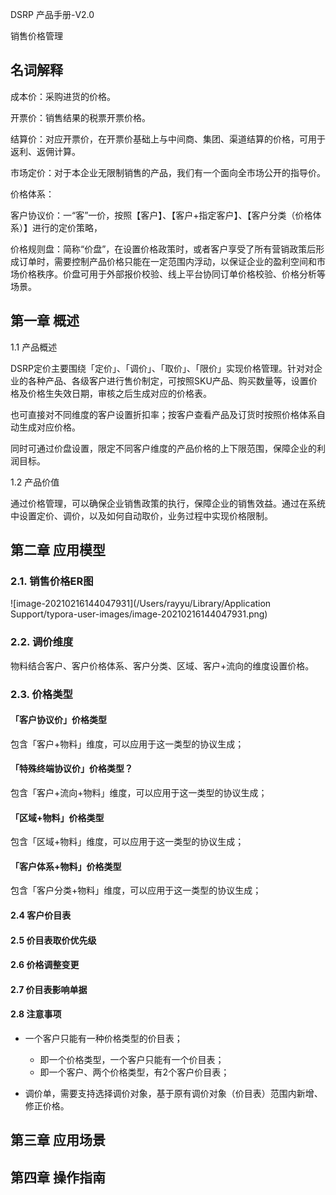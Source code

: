 

DSRP 产品手册-V2.0

销售价格管理

 

## 名词解释

成本价：采购进货的价格。

开票价：销售结果的税票开票价格。

结算价：对应开票价，在开票价基础上与中间商、集团、渠道结算的价格，可用于返利、返佣计算。

市场定价：对于本企业无限制销售的产品，我们有一个面向全市场公开的指导价。

价格体系：

客户协议价：一“客”一价，按照【客户】、【客户+指定客户】、【客户分类（价格体系）】进行的定价策略，

价格规则盘：简称“价盘”，在设置价格政策时，或者客户享受了所有营销政策后形成订单时，需要控制产品价格只能在一定范围内浮动，以保证企业的盈利空间和市场价格秩序。价盘可用于外部报价校验、线上平台协同订单价格校验、价格分析等场景。

 

## 第一章 概述

1.1 产品概述

​		DSRP定价主要围绕「定价」、「调价」、「取价」、「限价」实现价格管理。针对对企业的各种产品、各级客户进行售价制定，可按照SKU产品、购买数量等，设置价格及价格生失效日期，审核之后生成对应的价格表。

​		也可直接对不同维度的客户设置折扣率；按客户查看产品及订货时按照价格体系自动生成对应价格。

​		同时可通过价盘设置，限定不同客户维度的产品价格的上下限范围，保障企业的利润目标。

1.2 产品价值

​		通过价格管理，可以确保企业销售政策的执行，保障企业的销售效益。通过在系统中设置定价、调价，以及如何自动取价，业务过程中实现价格限制。

## 第二章 应用模型

### 2.1. 销售价格ER图

![image-20210216144047931](/Users/rayyu/Library/Application Support/typora-user-images/image-20210216144047931.png)



### 2.2. 调价维度

物料结合客户、客户价格体系、客户分类、区域、客户+流向的维度设置价格。

### 2.3. 价格类型

#### 「客户协议价」价格类型

包含「客户+物料」维度，可以应用于这一类型的协议生成；

#### 「特殊终端协议价」价格类型？

包含「客户+流向+物料」维度，可以应用于这一类型的协议生成；

#### 「区域+物料」价格类型

包含「区域+物料」维度，可以应用于这一类型的协议生成；

#### 「客户体系+物料」价格类型

包含「客户分类+物料」维度，可以应用于这一类型的协议生成；

#### 2.4 客户价目表



#### 2.5 价目表取价优先级



#### 2.6 价格调整变更



#### 2.7 价目表影响单据



#### 2.8 注意事项

- 一个客户只能有一种价格类型的价目表；
  - 即一个价格类型，一个客户只能有一个价目表；
  - 即一个客户、两个价格类型，有2个客户价目表；

- 调价单，需要支持选择调价对象，基于原有调价对象（价目表）范围内新增、修正价格。





## 第三章 应用场景



## 第四章 操作指南